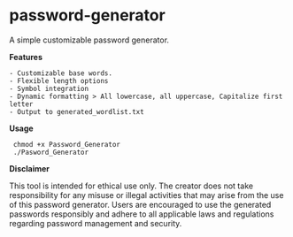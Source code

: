 # password-generator
A simple customizable password generator.

**Features**

	- Customizable base words.
	- Flexible length options
	- Symbol integration
 	- Dynamic formatting > All lowercase, all uppercase, Capitalize first letter
	- Output to generated_wordlist.txt
 
**Usage**

	 chmod +x Password_Generator
	 ./Pasword_Generator

**Disclaimer**

This tool is intended for ethical use only. The creator does not take responsibility for any misuse or illegal activities that may arise from the use of this password generator. Users are encouraged to use the generated passwords responsibly and adhere to all applicable laws and regulations regarding password management and security.
